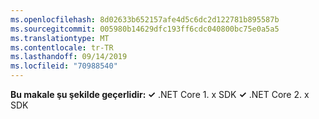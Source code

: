 ```yaml
---
ms.openlocfilehash: 8d02633b652157afe4d5c6dc2d122781b895587b
ms.sourcegitcommit: 005980b14629dfc193ff6cdc040800bc75e0a5a5
ms.translationtype: MT
ms.contentlocale: tr-TR
ms.lasthandoff: 09/14/2019
ms.locfileid: "70988540"
---
```

**Bu makale şu şekilde geçerlidir: ✓** .NET Core 1. x SDK **✓** .NET Core 2. x SDK
